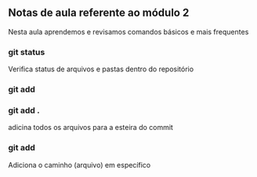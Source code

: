 ## Notas de aula referente ao módulo 2

Nesta aula aprendemos e revisamos comandos básicos e mais frequentes

### git status 
Verifica status de arquivos e pastas dentro do repositório

### git add 

### git add .
adicina todos os arquivos para a esteira do commit

### git add <caminho do arquivo>
Adiciona o caminho (arquivo) em específico